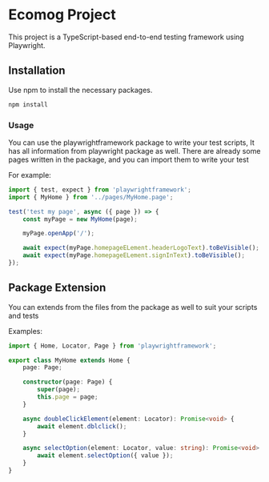 # Ecomog Project

This project is a TypeScript-based end-to-end testing framework using Playwright.

## Installation

Use npm to install the necessary packages.

```typescript
npm install
```

### Usage

You can use the playwrightframework package to write your test scripts, It has all information from
playwright package as well. There are already some pages written in the package, and you can import
them to write your test

For example:

```typescript
import { test, expect } from 'playwrightframework';
import { MyHome } from '../pages/MyHome.page';

test('test my page', async ({ page }) => {
	const myPage = new MyHome(page);

	myPage.openApp('/');

	await expect(myPage.homepageELement.headerLogoText).toBeVisible();
	await expect(myPage.homepageELement.signInText).toBeVisible();
});
```

## Package Extension

You can extends from the files from the package as well to suit your scripts and tests

Examples:

```typescript
import { Home, Locator, Page } from 'playwrightframework';

export class MyHome extends Home {
	page: Page;

	constructor(page: Page) {
		super(page);
		this.page = page;
	}

	async doubleClickElement(element: Locator): Promise<void> {
		await element.dblclick();
	}

	async selectOption(element: Locator, value: string): Promise<void> {
		await element.selectOption({ value });
	}
}
```
